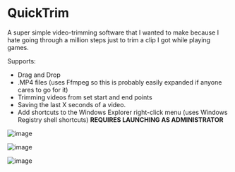 # QuickTrim

A super simple video-trimming software that I wanted to make because I hate going through a million steps just to trim a clip I got while playing games.

Supports:
* Drag and Drop
* .MP4 files (uses Ffmpeg so this is probably easily expanded if anyone cares to go for it)
* Trimming videos from set start and end points
* Saving the last X seconds of a video.
* Add shortcuts to the Windows Explorer right-click menu (uses Windows Registry shell shortcuts) **REQUIRES LAUNCHING AS ADMINISTRATOR**

![image](https://github.com/user-attachments/assets/2fe6178c-d130-41e0-94b0-df69f3e71904)

![image](https://github.com/user-attachments/assets/4fe95d04-9ba0-4d21-9992-c090fcb6ff25)

![image](https://github.com/user-attachments/assets/353f284c-5a4f-4502-a451-c9818ad5033c)

